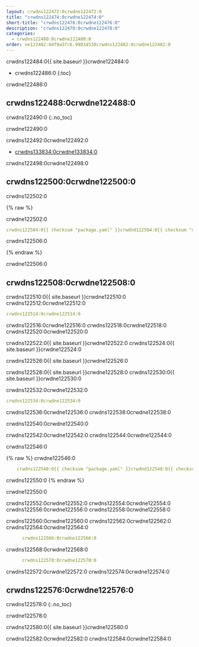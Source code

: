 ```yaml
---
layout: crwdns122472:0crwdne122472:0
title: "crwdns122474:0crwdne122474:0"
short-title: "crwdns122476:0crwdne122476:0"
description: "crwdns122478:0crwdne122478:0"
categories:
  - crwdns122480:0crwdne122480:0
order: ne122482:04f9a3fc6.99034539crwdns122482:0crwdne122482:0
---
```

crwdns122484:0{{ site.baseurl }}crwdne122484:0

- crwdns122486:0
{:toc}

crwdne122486:0

## crwdns122488:0crwdne122488:0

crwdns122490:0
{:.no_toc}

crwdne122490:0

crwdns122492:0crwdne122492:0

- <a href="crwdns122494:0crwdne122494:0"
target="_blank">crwdns133834:0crwdne133834:0</a>

crwdns122498:0crwdne122498:0

## crwdns122500:0crwdne122500:0

crwdns122502:0

{% raw %}

crwdne122502:0

```yaml
crwdns122504:0{{ checksum "package.yaml" }}crwdnd122504:0{{ checksum "stack.yaml" }}crwdnd122504:0{{ checksum "package.yaml" }}crwdnd122504:0{{ checksum "stack.yaml" }}crwdne122504:0

```

crwdns122506:0

{% endraw %}

crwdne122506:0

## crwdns122508:0crwdne122508:0

crwdns122510:0{{ site.baseurl }}crwdne122510:0 crwdns122512:0crwdne122512:0

```yaml
crwdns122514:0crwdne122514:0
```

crwdns122516:0crwdne122516:0 crwdns122518:0crwdne122518:0 crwdns122520:0crwdne122520:0

crwdns122522:0{{ site.baseurl }}crwdne122522:0 crwdns122524:0{{ site.baseurl }}crwdne122524:0

crwdns122526:0{{ site.baseurl }}crwdne122526:0

crwdns122528:0{{ site.baseurl }}crwdne122528:0 crwdns122530:0{{ site.baseurl }}crwdne122530:0

crwdns122532:0crwdne122532:0

```yaml
crwdns122534:0crwdne122534:0
```

crwdns122536:0crwdne122536:0 crwdns122538:0crwdne122538:0

crwdns122540:0crwdne122540:0

crwdns122542:0crwdne122542:0 crwdns122544:0crwdne122544:0

crwdns122546:0

{% raw %}
crwdne122546:0

```yaml
    crwdns122548:0{{ checksum "package.yaml" }}crwdnd122548:0{{ checksum "stack.yaml" }}crwdnd122548:0{{ checksum "package.yaml" }}crwdnd122548:0{{ checksum "stack.yaml" }}crwdne122548:0
```

crwdns122550:0
{% endraw %}

crwdne122550:0

crwdns122552:0crwdne122552:0 crwdns122554:0crwdne122554:0 crwdns122556:0crwdne122556:0 crwdns122558:0crwdne122558:0

crwdns122560:0crwdne122560:0 crwdns122562:0crwdne122562:0 crwdns122564:0crwdne122564:0

```yaml
      crwdns122566:0crwdne122566:0
```

crwdns122568:0crwdne122568:0

```yaml
      crwdns122570:0crwdne122570:0
```

crwdns122572:0crwdne122572:0 crwdns122574:0crwdne122574:0

## crwdns122576:0crwdne122576:0

crwdns122578:0
{:.no_toc}

crwdne122578:0

crwdns122580:0{{ site.baseurl }}crwdne122580:0

crwdns122582:0crwdne122582:0 crwdns122584:0crwdne122584:0